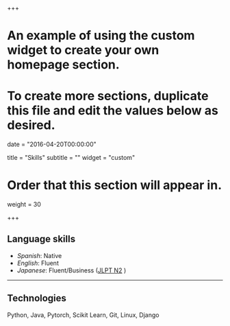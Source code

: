 +++
# An example of using the custom widget to create your own homepage section.
# To create more sections, duplicate this file and edit the values below as desired.

date = "2016-04-20T00:00:00"

title = "Skills"
subtitle = ""
widget = "custom"

# Order that this section will appear in.
weight = 30

+++
## __Language skills__

+ *Spanish*: Native
+ *English*: Fluent
+ *Japanese*: Fluent/Business ([JLPT N2](https://www.jlpt.jp/e/about/levelsummary.html) )

---

## __Technologies__
Python, Java, Pytorch, Scikit Learn, Git, Linux, Django

